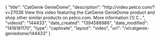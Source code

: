 {
    "title": "CatGenie GenieDome",
    "description": "http:\/\/video.petco.com\/?v=27036 View this video featuring the CatGenie GenieDome product and shop other similar products on petco.com. More information [1] C...",
    "videoid": "144433",
    "date_created": "1394588986",
    "date_modified": "1418181170",
    "type": "captivate",
    "layout": "video",
    "url": "\/v\/catgenie-geniedome\/144433"
}